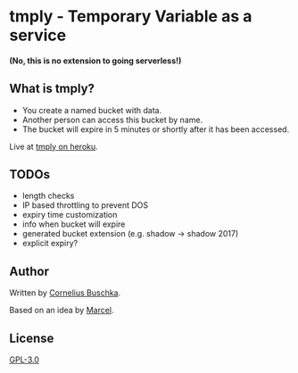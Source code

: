 # tmply - Temporary Variable as a service

#### (No, this is no extension to going serverless!)

## What is tmply?
* You create a named bucket with data.
* Another person can access this bucket by name.
* The bucket will expire in 5 minutes or shortly after it has been accessed.

Live at [tmply on heroku](https://tmply.herokuapp.com).

## TODOs
* length checks
* IP based throttling to prevent DOS
* expiry time customization
* info when bucket will expire
* generated bucket extension (e.g. shadow -> shadow 2017)
* explicit expiry?

## Author
Written by [Cornelius Buschka](https://github.com/cbuschka).

Based on an idea by [Marcel](https://github.com/niesfisch).

## License

[GPL-3.0](LICENSE)
